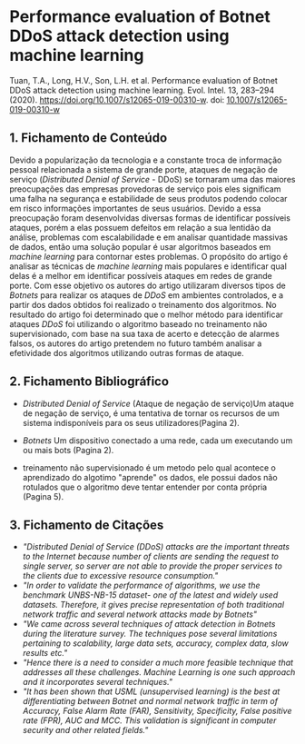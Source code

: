 # Performance evaluation of Botnet DDoS attack detection using machine learning

Tuan, T.A., Long, H.V., Son, L.H. et al. Performance evaluation of Botnet DDoS attack detection using machine learning. Evol. Intel. 13, 283–294 (2020). https://doi.org/10.1007/s12065-019-00310-w. doi: [10.1007/s12065-019-00310-w](https://doi.org/10.1007/s12065-019-00310-w)

## 1. Fichamento de Conteúdo

Devido a popularização da tecnologia e a constante troca de informação pessoal relacionada a sistema de grande porte, ataques de negação de serviço (_Distributed Denial of Service_ - DDoS) se tornaram uma das maiores preocupações das empresas provedoras de serviço pois eles significam uma falha na segurança e estabilidade de seus produtos podendo colocar em risco informações importantes de seus usuários. Devido a essa preocupação foram desenvolvidas diversas formas de identificar possíveis ataques, porém a elas possuem defeitos em relação a sua lentidão da análise, problemas com escalabilidade e em analisar quantidade massivas de dados, então uma solução popular é usar algoritmos baseados em _machine learning_ para contornar estes problemas. O propósito do artigo é analisar as técnicas de _machine learning_ mais populares e identificar qual delas é a melhor em identificar possíveis ataques em redes de grande porte. Com esse objetivo os autores do artigo utilizaram diversos tipos de _Botnets_ para realizar os ataques de _DDoS_ em ambientes controlados, e a partir dos dados obtidos foi realizado o treinamento dos algoritmos. No resultado do artigo foi determinado que o melhor método para identificar ataques _DDoS_ foi utilizando o algoritmo baseado no treinamento não supervisionado, com base na sua taxa de acerto e detecção de alarmes falsos, os autores do artigo pretendem no futuro também analisar a efetividade dos algoritmos utilizando outras formas de ataque.

## 2. Fichamento Bibliográfico

- _Distributed Denial of Service_ (Ataque de negação de serviço)Um ataque de negação de serviço, é uma tentativa de tornar os recursos de um sistema indisponíveis para os seus utilizadores(Pagina 2).

- _Botnets_ Um dispositivo conectado a uma rede, cada um executando um ou mais bots (Pagina 2).

- treinamento não supervisionado é um metodo pelo qual acontece o aprendizado do algotimo "aprende" os dados, ele possui dados não rotulados que o algoritmo deve tentar entender por conta própria (Pagina 5).

## 3. Fichamento de Citações

- _"Distributed Denial of Service (DDoS) attacks are the important threats to the Internet because number of clients are sending the request to single server, so server are not able to provide the proper services to the clients due to excessive resource consumption."_
- _"In order to validate the performance of algorithms, we use the benchmark UNBS-NB-15 dataset- one of the latest and widely used datasets. Therefore, it gives precise representation of both traditional network traffic and several network attacks made by Botnets"_
- _"We came across several techniques of attack detection in Botnets during the literature survey. The techniques pose several limitations pertaining to scalability, large data sets, accuracy, complex data, slow results etc."_
- _"Hence there is a need to consider a much more feasible technique that addresses all these challenges. Machine Learning is one such approach and it incorporates several techniques."_
- _"It has been shown that USML (unsupervised learning) is the best at differentiating between Botnet and normal network traffic in term of Accuracy, False Alarm Rate (FAR), Sensitivity, Specificity, False positive rate (FPR), AUC and MCC. This validation is significant in computer security and other related fields."_
